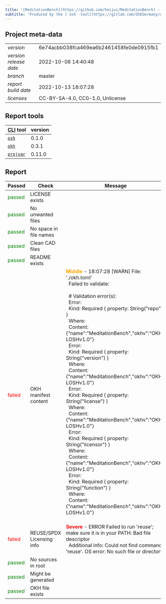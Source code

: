 ```yaml
---
title: '[MeditationBench](https://github.com/hoijui/MeditationBench) - [OSH](https://en.wikipedia.org/wiki/Open-source_hardware) quality report'
subtitle: 'Produced by the [`osh`-tool](https://gitlab.com/OSEGermany/osh-tool/)'
---
```


## Project meta-data

| | |
| --- | -------- |
| _version_ | 6e74acbb038fca469ea6b2461458fe0de0915fb1 |
| _version release date_ | 2022-10-06 14:40:48 |
| _branch_ | master |
| _report build date_ | 2022-10-13 18:07:28 |
| _licenses_ | CC-BY-SA-4.0, CC0-1.0, Unlicense |

## Report tools

| [CLI](https://en.wikipedia.org/wiki/Command-line_interface) tool | version |
| --- | -------- |
| [`osh`](https://gitlab.com/OSEGermany/osh-tool/) | 0.1.0 |
| [`okh`](https://github.com/OPEN-NEXT/LOSH-OKH-tool) | 0.3.1 |
| [`projvar`](https://github.com/hoijui/projvar/) | 0.11.0 |

## Report

| Passed | Check | Message |
| - | --- | ----- |
| <font color="green">passed</font> | LICENSE exists |  |
| <font color="green">passed</font> | No unwanted files |  |
| <font color="green">passed</font> | No space in file names |  |
| <font color="green">passed</font> | Clean CAD files |  |
| <font color="green">passed</font> | README exists |  |
| <font color="red">failed</font> | OKH manifest content | <font color="orange">__Middle__</font> - 18:07:28 [WARN] File: './okh.toml' <br>&nbsp;    Failed to validate: <br>&nbsp;     <br>&nbsp;    # Validation error(s): <br>&nbsp;    Error: <br>&nbsp;    	Kind:    Required { property: String("repo") } <br>&nbsp;    	Where:    <br>&nbsp;    	Content: {"name":"MeditationBench","okhv":"OKH-LOSHv1.0"} <br>&nbsp;    Error: <br>&nbsp;    	Kind:    Required { property: String("version") } <br>&nbsp;    	Where:    <br>&nbsp;    	Content: {"name":"MeditationBench","okhv":"OKH-LOSHv1.0"} <br>&nbsp;    Error: <br>&nbsp;    	Kind:    Required { property: String("license") } <br>&nbsp;    	Where:    <br>&nbsp;    	Content: {"name":"MeditationBench","okhv":"OKH-LOSHv1.0"} <br>&nbsp;    Error: <br>&nbsp;    	Kind:    Required { property: String("licensor") } <br>&nbsp;    	Where:    <br>&nbsp;    	Content: {"name":"MeditationBench","okhv":"OKH-LOSHv1.0"} <br>&nbsp;    Error: <br>&nbsp;    	Kind:    Required { property: String("function") } <br>&nbsp;    	Where:    <br>&nbsp;    	Content: {"name":"MeditationBench","okhv":"OKH-LOSHv1.0"} <br>&nbsp;     |
| <font color="red">failed</font> | REUSE/SPDX Licensing info | <font color="red">__Severe__</font> - ERROR Failed to run 'reuse'; make sure it is in your PATH: Bad file descriptor <br>&nbsp;    Additional info: Could not find command: 'reuse'. OS error: No such file or directory |
| <font color="green">passed</font> | No sources in root |  |
| <font color="green">passed</font> | Might be generated |  |
| <font color="green">passed</font> | OKH file exists |  |

